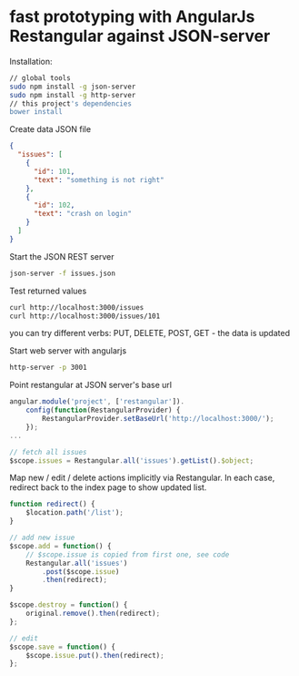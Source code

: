 # fast prototyping with AngularJs Restangular against JSON-server

Installation:

```sh
// global tools
sudo npm install -g json-server
sudo npm install -g http-server
// this project's dependencies
bower install
```

Create data JSON file

```json
{
  "issues": [
    {
      "id": 101,
      "text": "something is not right"
    },
    {
      "id": 102,
      "text": "crash on login"
    }
  ]
}
```

Start the JSON REST server

```sh
json-server -f issues.json
```

Test returned values
```sh
curl http://localhost:3000/issues
curl http://localhost:3000/issues/101
```

you can try different verbs: PUT, DELETE, POST, GET - the data is updated



Start web server with angularjs

```sh
http-server -p 3001
```

Point restangular at JSON server's base url

```js
angular.module('project', ['restangular']).
    config(function(RestangularProvider) {
        RestangularProvider.setBaseUrl('http://localhost:3000/');
    });
...

// fetch all issues
$scope.issues = Restangular.all('issues').getList().$object;
```
Map new / edit / delete actions implicitly via Restangular.
In each case, redirect back to the index page to show updated list.

```js
function redirect() {
    $location.path('/list');
}

// add new issue
$scope.add = function() {
    // $scope.issue is copied from first one, see code
    Restangular.all('issues')
        .post($scope.issue)
        .then(redirect);
}

$scope.destroy = function() {
    original.remove().then(redirect);
};

// edit
$scope.save = function() {
    $scope.issue.put().then(redirect);
};
```
